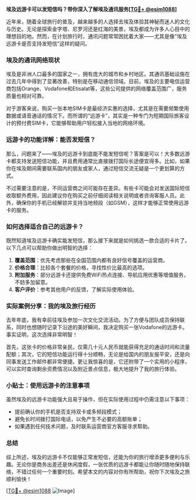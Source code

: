 **埃及远游卡可以发短信吗？带你深入了解埃及通讯服务[[TG💪+ @esim1088](https://t.me/s/esim1088)]**

近年来，随着全球旅行的普及，越来越多的人选择去埃及体验其神秘而迷人的文化与历史。无论是探索金字塔、尼罗河还是红海的美景，埃及都成为许多人心目中的理想目的地。然而，在计划旅行时，通讯问题常常困扰着大家——尤其是像“埃及远游卡是否支持发短信”这样的疑问。

### 埃及的通讯网络现状

埃及是非洲人口最多的国家之一，拥有庞大的城市和乡村地区。其通讯基础设施在过去几年中得到了显著改善，特别是在移动通信领域。目前，埃及的主要电信运营商包括Orange、Vodafone和Etisalat等，这些公司提供的网络覆盖范围广，服务质量也相对可靠。

对于游客来说，购买一张本地SIM卡是最经济实惠的选择，尤其是在需要频繁使用数据或语音通话的情况下。而所谓的“远游卡”，其实是一种专门为短期国际旅客设计的预付费SIM卡，它能够帮助用户轻松接入当地的网络环境。

### 远游卡的功能详解：能否发短信？

那么，问题来了——埃及的远游卡到底能不能发短信呢？答案是可以！大多数远游卡都支持发送短信功能，并且费用通常比直接拨打国际长途便宜得多。比如，如果你在埃及期间需要联系国内的朋友或家人，通过短信交流无疑是一个更划算的方式。

不过需要注意的是，不同运营商之间可能存在差异。有些卡可能会对发送国际短信收取额外费用，因此建议你在购买之前仔细阅读相关说明或者咨询客服人员。此外，确保你的手机已经解锁并支持当地频段（如GSM），这样才能够正常使用远游卡的服务。

### 如何选择适合自己的远游卡？

既然知道埃及远游卡确实能发短信，那么接下来就是如何挑选一款合适的卡片了。以下几点可以帮助你做出明智的选择：

1. **覆盖范围**：优先考虑那些在全国范围内都有良好信号覆盖的运营商。
2. **价格合理**：比较各个套餐的价格，寻找性价比最高的选项。
3. **附加服务**：部分远游卡还提供免费WiFi热点连接、导航应用优惠等增值服务，不妨多加留意。
4. **客户评价**：参考其他用户的反馈，了解实际使用体验。

### 实际案例分享：我的埃及旅行经历

去年年底，我有幸前往埃及参加一次文化交流活动。为了方便与团队成员保持联系，同时也想随时记录下沿途的美好瞬间，我决定购买一张Vodafone的远游卡。事实证明，这次选择非常明智！

首先，这张卡的价格非常亲民，仅需几十元人民币就能获得充足的通话时间和流量配额；其次，它的短信功能运行得十分顺畅，无论是给国内的朋友报平安，还是向同事发送工作邮件都非常便捷。更让我惊喜的是，它还附带了一个实用的小程序，可以实时查询剩余资费情况以及附近景点信息，极大地提升了我的旅行体验。

### 小贴士：使用远游卡的注意事项

虽然埃及的远游卡功能强大且易于操作，但在实际使用过程中仍需注意以下事项：

- 提前确认你的手机是否支持双卡或多频段模式；
- 避免长时间拨打国际电话，以免产生不必要的高额账单；
- 如果遇到任何技术问题，及时联系运营商官方客服寻求帮助。

### 总结

综上所述，埃及的远游卡不仅能够正常发短信，还能为你的旅行增添更多便利与乐趣。无论你是商务出差还是休闲度假，一张优质的远游卡都能让你随时随地保持联络，不错过任何一个重要时刻。希望本文的内容对你有所帮助，祝你下次埃及之旅顺利愉快！

[[TG💪+ @esim1088](https://t.me/s/esim1088) ![Image](https://i.postimg.cc/4NQfJmqS/Snipaste-2025-05-13-00-14-12.png)]